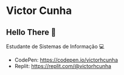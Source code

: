# Victor Cunha

## Hello There 👋
Estudante de Sistemas de Informação :computer:

- CodePen: https://codepen.io/victorhcunha
- Replit: https://replit.com/@victorhcunha

<!--
**victorhcunha/victorhcunha** is a ✨ _special_ ✨ repository because its `README.md` (this file) appears on your GitHub profile.

Here are some ideas to get you started:

- 🔭 I’m currently working on ...
- 🌱 I’m currently learning ...
- 👯 I’m looking to collaborate on ...
- 🤔 I’m looking for help with ...
- 💬 Ask me about ...
- 📫 How to reach me: ...
- 😄 Pronouns: ...
- ⚡ Fun fact: ...
-->
